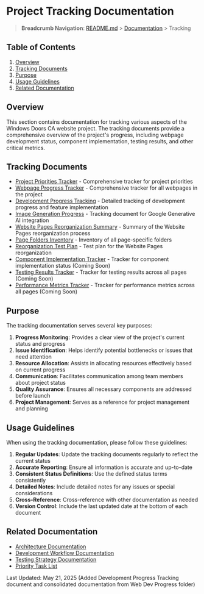# Project Tracking Documentation

> **Breadcrumb Navigation**: [README.md](../../README.md) > [Documentation](../index.md) > Tracking

## Table of Contents

1. [Overview](#overview)
2. [Tracking Documents](#tracking-documents)
3. [Purpose](#purpose)
4. [Usage Guidelines](#usage-guidelines)
5. [Related Documentation](#related-documentation)

## Overview

This section contains documentation for tracking various aspects of the Windows Doors CA website project. The tracking documents provide a comprehensive overview of the project's progress, including webpage development status, component implementation, testing results, and other critical metrics.

## Tracking Documents

- [Project Priorities Tracker](./project-priorities.md) - Comprehensive tracker for project priorities
- [Webpage Progress Tracker](./webpage-progress-tracker.md) - Comprehensive tracker for all webpages in the project
- [Development Progress Tracking](./tracking-progress.md) - Detailed tracking of development progress and feature implementation
- [Image Generation Progress](./image-generation-progress.md) - Tracking document for Google Generative AI integration
- [Website Pages Reorganization Summary](./website-pages-reorganization-summary.md) - Summary of the Website Pages reorganization process
- [Page Folders Inventory](./page-folders-inventory.md) - Inventory of all page-specific folders
- [Reorganization Test Plan](./reorganization-test-plan.md) - Test plan for the Website Pages reorganization
- [Component Implementation Tracker](./component-implementation-tracker.md) - Tracker for component implementation status (Coming Soon)
- [Testing Results Tracker](./testing-results-tracker.md) - Tracker for testing results across all pages (Coming Soon)
- [Performance Metrics Tracker](./performance-metrics-tracker.md) - Tracker for performance metrics across all pages (Coming Soon)

## Purpose

The tracking documentation serves several key purposes:

1. **Progress Monitoring**: Provides a clear view of the project's current status and progress
2. **Issue Identification**: Helps identify potential bottlenecks or issues that need attention
3. **Resource Allocation**: Assists in allocating resources effectively based on current progress
4. **Communication**: Facilitates communication among team members about project status
5. **Quality Assurance**: Ensures all necessary components are addressed before launch
6. **Project Management**: Serves as a reference for project management and planning

## Usage Guidelines

When using the tracking documentation, please follow these guidelines:

1. **Regular Updates**: Update the tracking documents regularly to reflect the current status
2. **Accurate Reporting**: Ensure all information is accurate and up-to-date
3. **Consistent Status Definitions**: Use the defined status terms consistently
4. **Detailed Notes**: Include detailed notes for any issues or special considerations
5. **Cross-Reference**: Cross-reference with other documentation as needed
6. **Version Control**: Include the last updated date at the bottom of each document

## Related Documentation

- [Architecture Documentation](../architecture/architecture-documentation.md)
- [Development Workflow Documentation](../processes/development-workflow.md)
- [Testing Strategy Documentation](../testing/testing-strategy.md)
- [Priority Task List](../priority-list.md)

Last Updated: May 21, 2025 (Added Development Progress Tracking document and consolidated documentation from Web Dev Progress folder)
